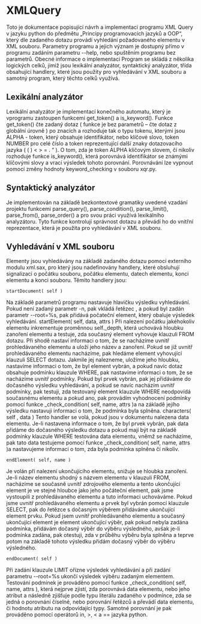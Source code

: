 # XMLQuery

Toto je dokumentace popisující návrh a implementaci programu XML Query v jazyku python do předmětu „Principy programovacích jazyků a OOP“, který dle zadaného dotazu provádí vyhledání požadovaného elementu v XML souboru.
Parametry programu a jejich význam je dostupný přímo v programu zadáním parametru --help, nebo spuštěním programu bez parametrů.
Obecné informace o implementaci
Program se skládá z několika logických celků, jimiž jsou lexikální analyzátor, syntaktický analyzátor, třída obsahující handlery, které jsou použity pro vyhledávání v XML souboru a samotný program, který těchto celků využívá.

## Lexikální analyzátor

Lexikální analyzátor je implementací konečného automatu, který je vprogramu zastoupen funkcemi get_token() a is_keyword(). Funkce get_token() čte zadaný dotaz ( funkce je bez parametrů – čte dotaz z globální úrovně ) po znacích a rozhoduje tak o typu tokenu, kterými jsou ALPHA - token, který obsahuje identifikátor, nebo klíčové slovo, token NUMBER pro celé číslo a token reprezentující další znaky dotazovacího jazyka ( ( ) < > = . “ ). O tom, zda je token ALPHA klíčovým slovem, čí nikoliv rozhoduje funkce is_keyword(), která porovnává identifikátor se známými klíčovými slovy a vrací výsledek tohoto porovnání. Porovnávání lze vypnout pomocí změny hodnoty keyword_checking v souboru xqr.py.

## Syntaktický analyzátor

Je implementován na základě bezkontextové gramatiky uvedené vzadání projektu funkcemi
parse_query(), parse_condition(), parse_limit(), parse_from(), parse_order() a pro svou práci využívá lexikálního analyzátoru. Tyto funkce kontrolují správnost dotazu a převádí ho do vnitřní reprezentace, která je použita pro vyhledávání v XML souboru.

## Vyhledávání v XML souboru

Elementy jsou vyhledávány na základě zadaného dotazu pomocí externího modulu xml.sax, pro který jsou nadefinovány handlery, které obsluhují signalizaci o počátku souboru, počátku elementu, datech elementu, konci elementu a konci souboru. Těmito handlery jsou:

```
startDocument( self )
```

Na základě parametrů programu nastavuje hlavičku výsledku vyhledávání. Pokud není zadaný parametr -n, pak vkládá řetězec <?xml version="1.0" encoding="utf-8"?>, a pokud byl zadán parametr --root=%s, pak přidává počateční element, který obaluje výsledek vyhledávání.
startElement( self, data, attrs )
Při nalezení počátku jakéhokoliv elementu inkrementuje proměnnou self.\_depth, která uchovává hloubku zanoření elementu a testuje, zda současný element vyhovuje klauzuli FROM dotazu. Při shodě nastaví informaci o tom, že se nacházíme uvnitř prohledávaného elementu a uloží jeho název a zanoření.
Pokud se již uvnitř prohledávaného elementu nacházíme, pak hledáme element vyhovující klauzuli SELECT dotazu. Jakmile jej nalezneme, uložíme jeho hloubku, nastavíme informaci o tom, že byl element vybrán, a pokud navíc dotaz obsahuje podmínku klauzule WHERE, pak nastavíme informaci o tom, že se nacházíme uvnitř podmínky.
Pokud byl prvek vybrán, pak jej přidáváme do dočasného výsledku vyhledávání, a pokud se navíc nacházím uvnitř podmínky, pak testuji, zda testovaný element klauzule WHERE neodpovídá současnému elementu a
pokud ano, pak provádím vyhodnocení podmínky pomocí funkce \_check_condition( self, name, attrs )a na základě jejího výsledku nastavuji informaci o tom, že podmínka byla splněna.
characters( self , data )
Tento handler se volá, pokud jsou v dokumentu nalezena data elementu. Je-li nastavena informace o tom, že byl prvek vybrán, pak data přidáme do dočasného výsledku dotazu a pokud mají být na základě podmínky klauzule WHERE testována data elementu, vněmž se nacházíme, pak tato data testujeme pomocí funkce \_check_condition( self, name, attrs )a nastavujeme informaci o tom, zda byla podmínka splněna čí nikoliv.

```
endElement( self, name )
```

Je volán při nalezení ukončujícího elementu, snižuje se hloubka zanoření.
Je-li název elementu shodný s názvem elementu v klauzuli FROM, nacházíme se současně uvnitř zdrojového elementu a tento ukončující element je ve stejné hloubce jako jeho počáteční element, pak jsme vystoupili z prohledávaného elementu a tuto informaci uchováváme.
Pokud jsme uvnitř prohledávaného elementu a prvek byl vybrán pomocí klauzule SELECT, pak do řetězce s dočasným výběrem přidáváme ukončující element prvku.
Pokud jsem uvnitř prohledávaného elementu a současný ukončující element je element ukončující výběr, pak pokud nebyla zadána podmínka, přidávám dočasný výběr do výběru výsledného, avšak je-li podmínka zadána, pak otestuji, zda v průběhu výběru byla splněna a teprve potom na základě tohoto výsledku přidám dočasný výběr do výběru výsledného.

```
endDocument( self )
```

Při zadání klauzule LIMIT ořízne výsledek vyhledávání a při zadání parametru --root=%s ukončí výsledek výběru zadaným elementem.
Testování podmínek je prováděno pomocí funkce \_check_condition( self, name, attrs ), která nejprve zjistí, zda porovnává data elementu, nebo jeho atribut a následně zjišťuje podle typu literálu zadaného v podmínce, zda se jedná o porovnání číselné, nebo porovnání řetězců a převádí data elementu, či hodnotu atributu na odpovídající typy. Samotné porovnání je pak prováděno pomocí operátorů in, >, < a == jazyka python.

